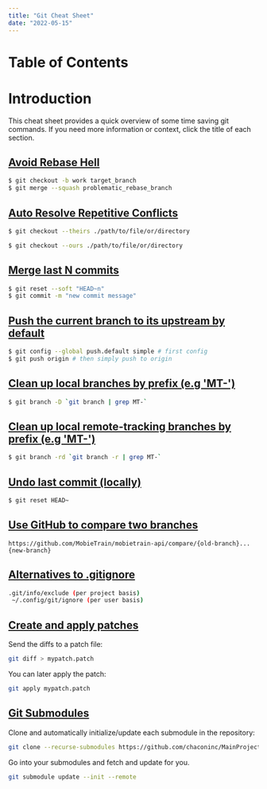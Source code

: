 ```yaml
---
title: "Git Cheat Sheet"
date: "2022-05-15"
---
```


# Table of Contents

# Introduction

This cheat sheet provides a quick overview of some time saving git commands. If you need more information or context, click the title of each section.

## [Avoid Rebase Hell](https://blog.oddbit.com/post/2019-06-17-avoid-rebase-hell-squashing-wi/)

```bash
$ git checkout -b work target_branch
$ git merge --squash problematic_rebase_branch
```

## [Auto Resolve Repetitive Conflicts](https://stackoverflow.com/questions/10697463/resolve-git-merge-conflicts-in-favor-of-their-changes-during-a-pull)

```bash
$ git checkout --theirs ./path/to/file/or/directory
```
```bash
$ git checkout --ours ./path/to/file/or/directory
```

## [Merge last N commits](https://stackoverflow.com/questions/5189560/how-do-i-squash-my-last-n-commits-together)

```bash
$ git reset --soft "HEAD~n"
$ git commit -m "new commit message"
```

## [Push the current branch to its upstream by default](https://stackoverflow.com/questions/948354/default-behavior-of-git-push-without-a-branch-specified)

```bash
$ git config --global push.default simple # first config
$ git push origin # then simply push to origin
```

## [Clean up local branches by prefix (e.g 'MT-')](https://git-scm.com/docs/git-branch#_options)

```bash
$ git branch -D `git branch | grep MT-`
```

## [Clean up local remote-tracking branches by prefix (e.g 'MT-')](https://git-scm.com/docs/git-branch#_options)

```bash
$ git branch -rd `git branch -r | grep MT-`
```

## [Undo last commit (locally)](https://git-scm.com/docs/git-reset)

```bash
$ git reset HEAD~ 
```

## [Use GitHub to compare two branches](https://docs.github.com/en/pull-requests/committing-changes-to-your-project/viewing-and-comparing-commits/comparing-commits)

```text
https://github.com/MobieTrain/mobietrain-api/compare/{old-branch}...{new-branch}
```

## [Alternatives to .gitignore](https://stackoverflow.com/questions/4287906/something-like-gitignore-but-not-git-ignore)

```bash
.git/info/exclude (per project basis)
 ~/.config/git/ignore (per user basis)
```

## [Create and apply patches](https://stackoverflow.com/questions/5159185/create-a-git-patch-from-the-uncommitted-changes-in-the-current-working-directory)

Send the diffs to a patch file:
```bash
git diff > mypatch.patch
```

You can later apply the patch:
```bash
git apply mypatch.patch
```

## [Git Submodules](https://git-scm.com/book/en/v2/Git-Tools-Submodules)

Clone and automatically initialize/update each submodule in the repository:
```bash
git clone --recurse-submodules https://github.com/chaconinc/MainProject
```

Go into your submodules and fetch and update for you.
```bash
git submodule update --init --remote
```
